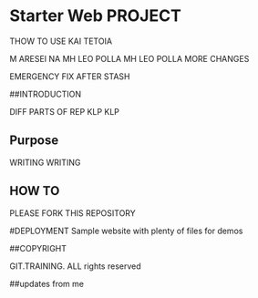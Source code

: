 # Starter Web PROJECT

THOW TO USE KAI TETOIA

M ARESEI NA MH LEO POLLA MH LEO POLLA 
MORE CHANGES

EMERGENCY FIX AFTER STASH

##INTRODUCTION

DIFF PARTS OF REP KLP KLP 

## Purpose

WRITING WRITING

## HOW TO

PLEASE FORK THIS REPOSITORY

#DEPLOYMENT
Sample website with plenty of files for demos

##COPYRIGHT

GIT.TRAINING. ALL rights reserved

##updates from me 
